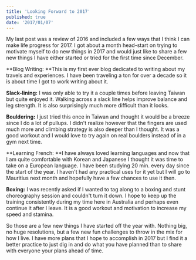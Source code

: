 ```yaml
---
title: 'Looking Forward to 2017'
published: true
date: '2017/01/07'
---
```


My last post was a review of 2016 and included a few ways that I think I can make life progress for 2017\. I got about a month head-start on trying to motivate myself to do new things in 2017 and would just like to share a few new things I have either started or tried for the first time since December.

**Blog Writing: **This is my first ever blog dedicated to writing about my travels and experiences. I have been traveling a ton for over a decade so it is about time I got to work writing about it.

**Slack-lining:** I was only able to try it a couple times before leaving Taiwan but quite enjoyed it. Walking across a slack line helps improve balance and leg strength. It is also surprisingly much more difficult than it looks.

**Bouldering:** I just tried this once in Taiwan and thought it would be a breeze since I do a lot of pullups. I didn't realize however that the fingers are used much more and climbing strategy is also deeper than I thought. It was a good workout and I would love to try again on real boulders instead of in a gym next time.

**Learning French: **I have always loved learning languages and now that I am quite comfortable with Korean and Japanese I thought it was time to take on a European language. I have been studying 20 min. every day since the start of the year. I haven't had any practical uses for it yet but I will go to Mauritius next month and hopefully have a few chances to use it then.

**Boxing:** I was recently asked if I wanted to tag along to a boxing and stunt choreography session and couldn't turn it down. I hope to keep up the training consistently during my time here in Australia and perhaps even continue it after I leave. It is a good workout and motivation to increase my speed and stamina.

So those are a few new things I have started off the year with. Nothing big, no huge resolutions, but a few new fun challenges to throw in the mix for how I live. I have more plans that I hope to accomplish in 2017 but I find it a better practice to just dig in and do what you have planned than to share with everyone your plans ahead of time.

